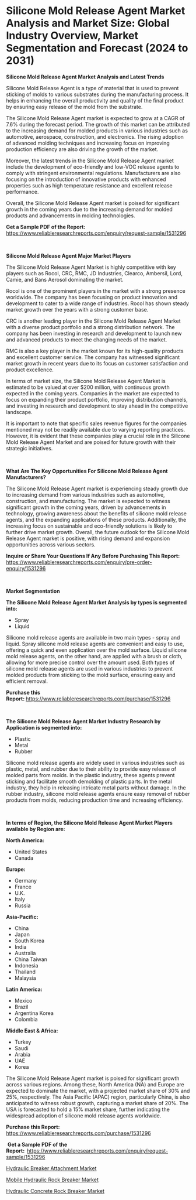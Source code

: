 <p><h1>Silicone Mold Release Agent Market Analysis and Market Size: Global Industry Overview, Market Segmentation and Forecast (2024 to 2031)</h1></p><p><strong>Silicone Mold Release Agent Market Analysis and Latest Trends</strong></p>
<p><p>Silicone Mold Release Agent is a type of material that is used to prevent sticking of molds to various substrates during the manufacturing process. It helps in enhancing the overall productivity and quality of the final product by ensuring easy release of the mold from the substrate. </p><p>The Silicone Mold Release Agent market is expected to grow at a CAGR of 7.6% during the forecast period. The growth of this market can be attributed to the increasing demand for molded products in various industries such as automotive, aerospace, construction, and electronics. The rising adoption of advanced molding techniques and increasing focus on improving production efficiency are also driving the growth of the market.</p><p>Moreover, the latest trends in the Silicone Mold Release Agent market include the development of eco-friendly and low-VOC release agents to comply with stringent environmental regulations. Manufacturers are also focusing on the introduction of innovative products with enhanced properties such as high temperature resistance and excellent release performance.</p><p>Overall, the Silicone Mold Release Agent market is poised for significant growth in the coming years due to the increasing demand for molded products and advancements in molding technologies.</p></p>
<p><strong>Get a Sample PDF of the Report:&nbsp;</strong> <a href="https://www.reliableresearchreports.com/enquiry/request-sample/1531296">https://www.reliableresearchreports.com/enquiry/request-sample/1531296</a></p>
<p>&nbsp;</p>
<p><strong>Silicone Mold Release Agent Major Market Players</strong></p>
<p><p>The Silicone Mold Release Agent Market is highly competitive with key players such as Rocol, CRC, RMC, JD Industries, Clearco, Ambersil, Lord, Camie, and Bans Aerosol dominating the market. </p><p>Rocol is one of the prominent players in the market with a strong presence worldwide. The company has been focusing on product innovation and development to cater to a wide range of industries. Rocol has shown steady market growth over the years with a strong customer base.</p><p>CRC is another leading player in the Silicone Mold Release Agent Market with a diverse product portfolio and a strong distribution network. The company has been investing in research and development to launch new and advanced products to meet the changing needs of the market.</p><p>RMC is also a key player in the market known for its high-quality products and excellent customer service. The company has witnessed significant market growth in recent years due to its focus on customer satisfaction and product excellence.</p><p>In terms of market size, the Silicone Mold Release Agent Market is estimated to be valued at over $200 million, with continuous growth expected in the coming years. Companies in the market are expected to focus on expanding their product portfolio, improving distribution channels, and investing in research and development to stay ahead in the competitive landscape.</p><p>It is important to note that specific sales revenue figures for the companies mentioned may not be readily available due to varying reporting practices. However, it is evident that these companies play a crucial role in the Silicone Mold Release Agent Market and are poised for future growth with their strategic initiatives.</p></p>
<p>&nbsp;</p>
<p><strong>What Are The Key Opportunities For Silicone Mold Release Agent Manufacturers?</strong></p>
<p><p>The Silicone Mold Release Agent market is experiencing steady growth due to increasing demand from various industries such as automotive, construction, and manufacturing. The market is expected to witness significant growth in the coming years, driven by advancements in technology, growing awareness about the benefits of silicone mold release agents, and the expanding applications of these products. Additionally, the increasing focus on sustainable and eco-friendly solutions is likely to further drive market growth. Overall, the future outlook for the Silicone Mold Release Agent market is positive, with rising demand and expansion opportunities across various sectors.</p></p>
<p><strong>Inquire or Share Your Questions If Any Before Purchasing This Report:</strong> <a href="https://www.reliableresearchreports.com/enquiry/pre-order-enquiry/1531296">https://www.reliableresearchreports.com/enquiry/pre-order-enquiry/1531296</a></p>
<p>&nbsp;</p>
<p><strong>Market Segmentation</strong></p>
<p><strong>The Silicone Mold Release Agent Market Analysis by types is segmented into:</strong></p>
<p><ul><li>Spray</li><li>Liquid</li></ul></p>
<p><p>Silicone mold release agents are available in two main types - spray and liquid. Spray silicone mold release agents are convenient and easy to use, offering a quick and even application over the mold surface. Liquid silicone mold release agents, on the other hand, are applied with a brush or cloth, allowing for more precise control over the amount used. Both types of silicone mold release agents are used in various industries to prevent molded products from sticking to the mold surface, ensuring easy and efficient removal.</p></p>
<p><strong>Purchase this Report:&nbsp;</strong><a href="https://www.reliableresearchreports.com/purchase/1531296">https://www.reliableresearchreports.com/purchase/1531296</a></p>
<p>&nbsp;</p>
<p><strong>The Silicone Mold Release Agent Market Industry Research by Application is segmented into:</strong></p>
<p><ul><li>Plastic</li><li>Metal</li><li>Rubber</li></ul></p>
<p><p>Silicone mold release agents are widely used in various industries such as plastic, metal, and rubber due to their ability to provide easy release of molded parts from molds. In the plastic industry, these agents prevent sticking and facilitate smooth demolding of plastic parts. In the metal industry, they help in releasing intricate metal parts without damage. In the rubber industry, silicone mold release agents ensure easy removal of rubber products from molds, reducing production time and increasing efficiency.</p></p>
<p>&nbsp;</p>
<p><strong>In terms of Region, the Silicone Mold Release Agent Market Players available by Region are:</strong></p>
<p>
    <p> <strong> North America: </strong>
        <ul>
            <li>United States</li>
            <li>Canada</li>
        </ul>
        </p> 
    <p> <strong> Europe: </strong>
        <ul>
            <li>Germany</li>
            <li>France</li>
            <li>U.K.</li>
            <li>Italy</li>
            <li>Russia</li>
        </ul>
        </p> 
    <p> <strong> Asia-Pacific: </strong>
        <ul>
            <li>China</li>
            <li>Japan</li>
            <li>South Korea</li>
            <li>India</li>
            <li>Australia</li>
            <li>China Taiwan</li>
            <li>Indonesia</li>
            <li>Thailand</li>
            <li>Malaysia</li>
        </ul>
        </p> 
    <p> <strong> Latin America: </strong>
        <ul>
            <li>Mexico</li>
            <li>Brazil</li>
            <li>Argentina Korea</li>
            <li>Colombia</li>
        </ul>
        </p> 
    <p> <strong> Middle East & Africa: </strong>
        <ul>
            <li>Turkey</li>
            <li>Saudi</li>
            <li>Arabia</li>
            <li>UAE</li>
            <li>Korea</li>
        </ul>
    </p>
    </p>
<p><p>The Silicone Mold Release Agent market is poised for significant growth across various regions. Among these, North America (NA) and Europe are expected to dominate the market, with a projected market share of 30% and 25%, respectively. The Asia Pacific (APAC) region, particularly China, is also anticipated to witness robust growth, capturing a market share of 20%. The USA is forecasted to hold a 15% market share, further indicating the widespread adoption of silicone mold release agents worldwide.</p></p>
<p><strong>Purchase this Report: </strong><a href="https://www.reliableresearchreports.com/purchase/1531296">https://www.reliableresearchreports.com/purchase/1531296</a></p>
<p>&nbsp;<strong>Get a Sample PDF of the Report:&nbsp;&nbsp;</strong><a href="https://www.reliableresearchreports.com/enquiry/request-sample/1531296">https://www.reliableresearchreports.com/enquiry/request-sample/1531296</a></p>
<p><strong></strong></p>
<p><p><a href="https://view.publitas.com/reportprime-1/hydraulic-breaker-attachment-market-research-report-reveals-the-latest-trends-and-opportunities-of-this-market-for-period-from-2023-2030/">Hydraulic Breaker Attachment Market</a></p><p><a href="https://view.publitas.com/reportprime-1/mobile-hydraulic-rock-breaker-market-size-2023-2030-global-industrial-analysis-key-geographical-regions-market-share-top-key-players-product-types-and-forecast-research-report/">Mobile Hydraulic Rock Breaker Market</a></p><p><a href="https://view.publitas.com/reportprime-1/hydraulic-concrete-rock-breaker-market-size-market-share-and-global-market-analysis-report-2023-2030/">Hydraulic Concrete Rock Breaker Market</a></p></p>